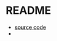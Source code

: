 # README

* [source code](https://github.com/smallnest/concurrency-programming-via-go-code)
* [](https://sc0vu.medium.com/高效能-golang-程式-效能比較-f84bb4fc390a)